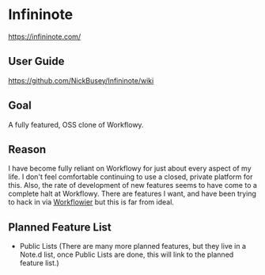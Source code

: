 # Infininote

https://infininote.com/

## User Guide

https://github.com/NickBusey/Infininote/wiki

## Goal

A fully featured, OSS clone of Workflowy.

## Reason

I have become fully reliant on Workflowy for just about every aspect of my life. I don't feel comfortable continuing to use a closed, private platform for this. Also, the rate of development of new features seems to have come to a complete halt at Workflowy. There are features I want, and have been trying to hack in via [Workflowier](http://workflowier.com/) but this is far from ideal.

## Planned Feature List

* Public Lists (There are many more planned features, but they live in a Note.d list, once Public Lists are done, this will link to the planned feature list.)
